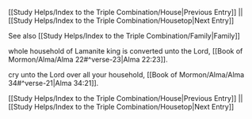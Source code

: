 [[Study Helps/Index to the Triple Combination/House|Previous Entry]]  ||  [[Study Helps/Index to the Triple Combination/Housetop|Next Entry]]

 See also [[Study Helps/Index to the Triple Combination/Family|Family]]

 whole household of Lamanite king is converted unto the Lord, [[Book of Mormon/Alma/Alma 22#^verse-23|Alma 22:23]].

 cry unto the Lord over all your household, [[Book of Mormon/Alma/Alma 34#^verse-21|Alma 34:21]].

[[Study Helps/Index to the Triple Combination/House|Previous Entry]]  ||  [[Study Helps/Index to the Triple Combination/Housetop|Next Entry]]